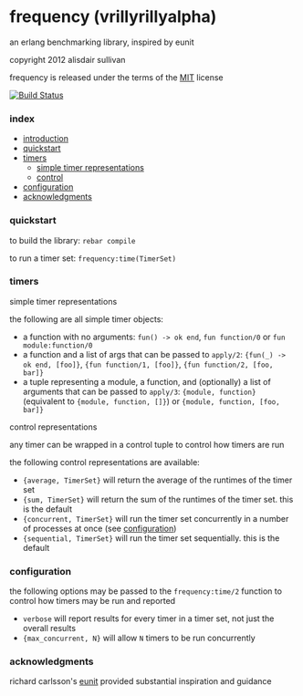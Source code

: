 # <a name="introduction">frequency (vrillyrillyalpha)</a> #

an erlang benchmarking library, inspired by eunit

copyright 2012 alisdair sullivan

frequency is released under the terms of the [MIT][MIT] license

[![Build Status](https://secure.travis-ci.org/talentdeficit/frequency.png?branch=master)](http://travis-ci.org/talentdeficit/jsx)




### index ###

* [introduction](#intro)
* [quickstart](#quickstart)
* [timers](#timers)
  - [simple timer representations](#simpletimers)
  - [control](#control)
* [configuration](#config)
* [acknowledgments](#thanks)




### <a name="quickstart">quickstart</a> ###

to build the library: `rebar compile`

to run a timer set: `frequency:time(TimerSet)`




### <a name="timers">timers</a> ###


<a name="simpletimers">simple timer representations</a>

the following are all simple timer objects:

* a function with no arguments: `fun() -> ok end`, `fun function/0` or `fun module:function/0`
* a function and a list of args that can be passed to `apply/2`: `{fun(_) -> ok end, [foo]}`, `{fun function/1, [foo]}`, `{fun function/2, [foo, bar]}`
* a tuple representing a module, a function, and (optionally) a list of arguments that can be passed to `apply/3`: `{module, function}` (equivalent to `{module, function, []}`) or `{module, function, [foo, bar]}`




<a name="control">control representations</a>

any timer can be wrapped in a control tuple to control how timers are run

the following control representations are available:

* `{average, TimerSet}` will return the average of the runtimes of the timer set
* `{sum, TimerSet}` will return the sum of the runtimes of the timer set. this is the default
* `{concurrent, TimerSet}` will run the timer set concurrently in a number of processes at once (see [configuration](#config))
* `{sequential, TimerSet}` will run the timer set sequentially. this is the default




### <a name="config">configuration</a> ###

the following options may be passed to the `frequency:time/2` function to control how timers may be run and reported

* `verbose` will report results for every timer in a timer set, not just the overall results
* `{max_concurrent, N}` will allow `N` timers to be run concurrently




### <a name="thanks">acknowledgments</a> ###

richard carlsson's [eunit][eunit] provided substantial inspiration and guidance





[MIT]: http://www.opensource.org/licenses/mit-license.html
[eunit]: https://github.com/richcarl/eunit
